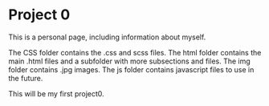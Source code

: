 # Project 0

This is a personal page, including information about myself.

The CSS folder contains the .css and scss files.
The html folder contains the main .html files and a subfolder with more subsections and files.
The img folder contains .jpg images.
The js folder contains javascript files to use in the future.

This will be my first project0.
